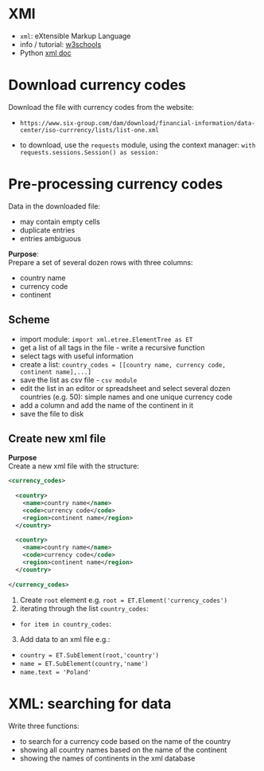 # XMl
  
 - `xml`: eXtensible Markup Language  
 - info / tutorial: [w3schools](https://www.w3schools.com/xml/xml_whatis.asp)  
 - Python [xml doc](https://docs.python.org/3/library/xml.html)
  
# Download currency codes  
  
Download the file with currency codes from the website:   
 - `https://www.six-group.com/dam/download/financial-information/data-center/iso-currrency/lists/list-one.xml`  
  
 - to download, use the `requests` module, using the context manager: `with requests.sessions.Session() as session:`  
  
  
# Pre-processing currency codes  
  
Data in the downloaded file:    
 - may contain empty cells    
 - duplicate entries    
 - entries ambiguous    
  
  
**Purpose**:    
Prepare a set of several dozen rows with three columns:    
 - country name    
 - currency code    
 - continent    
  
## Scheme  
   
 - import module: `import xml.etree.ElementTree as ET`  
 - get a list of all tags in the file - write a recursive function  
 - select tags with useful information   
 - create a list: `country_codes = [[country name, currency code, continent name],...]`  
 - save the list as csv file - `csv module`  
 - edit the list in an editor or spreadsheet and select several dozen countries (e.g. 50): simple names and one unique currency code  
 - add a column and add the name of the continent in it  
 - save the file to disk  
  
  
## Create new xml file  
  
**Purpose**  
Create a new xml file with the structure:  
  
```xml  
<currency_codes>  
  
  <country>  
    <name>country name</name>  
    <code>currency code</code>  
    <region>continent name</region>  
  </country>  
  
  <country>  
    <name>country name</name>  
    <code>currency code</code>  
    <region>continent name</region>  
  </country>  
  
</currency_codes>  
```  
  
  
 1. Create `root` element e.g. `root = ET.Element('currency_codes')`  
 2. iterating through the list `country_codes`:  
  - `for item in country_codes`:  
  
 3. Add data to an xml file e.g.:  
  - `country = ET.SubElement(root,'country')`  
  - `name = ET.SubElement(country,'name')`  
  - `name.text = 'Poland'`  
  
  
# XML: searching for data  
  
Write three functions:  
  
 - to search for a currency code based on the name of the country  
 - showing all country names based on the name of the continent  
 - showing the names of continents in the xml database  
  
  
  
  
